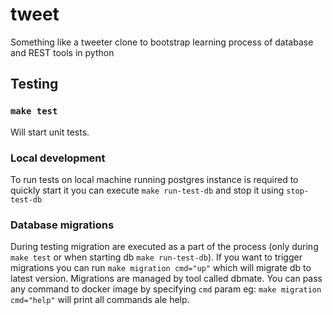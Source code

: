# tweet

Something like a tweeter clone to bootstrap learning process of database and REST tools in python

## Testing

### `make test`

Will start unit tests. 

### Local development

To run tests on local machine running postgres instance is required to quickly start it you can execute `make
run-test-db` and stop it using `stop-test-db`

### Database migrations

During testing migration are executed as a part of the process (only during `make test` or when starting db `make
run-test-db`). If you want to trigger migrations you can run `make migration cmd="up"` which will migrate db to latest
version. Migrations are managed by tool called dbmate. You can pass any command to docker image by specifying `cmd`
param eg: `make migration cmd="help"` will print all commands ale help.
